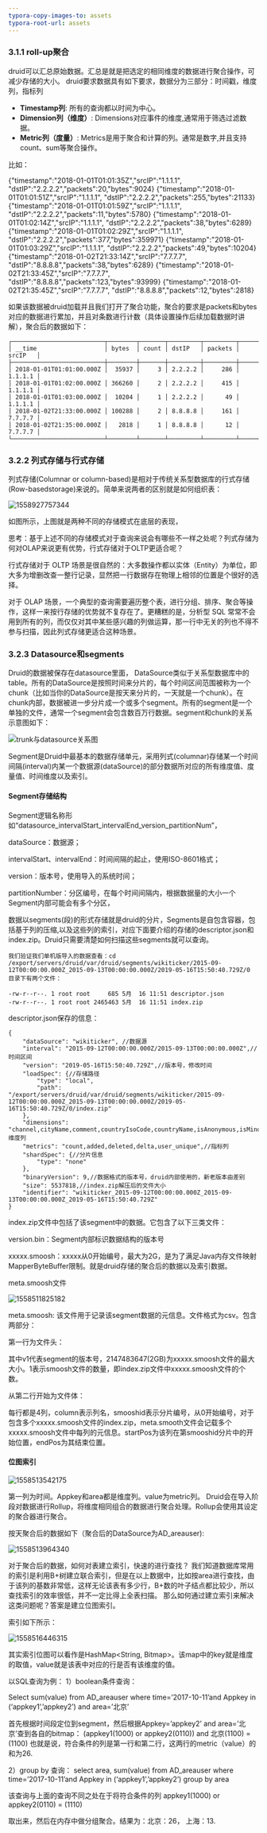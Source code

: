 ```yaml
---
typora-copy-images-to: assets
typora-root-url: assets
---
```


### 3.1.1 roll-up聚合

druid可以汇总原始数据。汇总是就是把选定的相同维度的数据进行聚合操作，可减少存储的大小。 druid要求数据具有如下要求，数据分为三部分：时间戳，维度列，指标列

- **Timestamp列**: 所有的查询都以时间为中心。
- **Dimension列（维度）**: Dimensions对应事件的维度,通常用于筛选过滤数据。
- **Metric列（度量）**: Metrics是用于聚合和计算的列。通常是数字,并且支持count、sum等聚合操作。

比如：

{"timestamp":"2018-01-01T01:01:35Z","srcIP":"1.1.1.1", "dstIP":"2.2.2.2","packets":20,"bytes":9024}
{"timestamp":"2018-01-01T01:01:51Z","srcIP":"1.1.1.1", "dstIP":"2.2.2.2","packets":255,"bytes":21133}
{"timestamp":"2018-01-01T01:01:59Z","srcIP":"1.1.1.1", "dstIP":"2.2.2.2","packets":11,"bytes":5780}
{"timestamp":"2018-01-01T01:02:14Z","srcIP":"1.1.1.1", "dstIP":"2.2.2.2","packets":38,"bytes":6289}
{"timestamp":"2018-01-01T01:02:29Z","srcIP":"1.1.1.1", "dstIP":"2.2.2.2","packets":377,"bytes":359971}
{"timestamp":"2018-01-01T01:03:29Z","srcIP":"1.1.1.1", "dstIP":"2.2.2.2","packets":49,"bytes":10204}
{"timestamp":"2018-01-02T21:33:14Z","srcIP":"7.7.7.7", "dstIP":"8.8.8.8","packets":38,"bytes":6289}
{"timestamp":"2018-01-02T21:33:45Z","srcIP":"7.7.7.7", "dstIP":"8.8.8.8","packets":123,"bytes":93999}
{"timestamp":"2018-01-02T21:35:45Z","srcIP":"7.7.7.7", "dstIP":"8.8.8.8","packets":12,"bytes":2818}

如果该数据被druid加载并且我们打开了聚合功能，聚合的要求是packets和bytes对应的数据进行累加，并且对条数进行计数（具体设置操作后续加载数据时讲解），聚合后的数据如下：

```
┌──────────────────────────┬────────┬───────┬─────────┬─────────┬─────────┐
│ __time                   │ bytes  │ count │ dstIP   │ packets │ srcIP   │
├──────────────────────────┼────────┼───────┼─────────┼─────────┼─────────┤
│ 2018-01-01T01:01:00.000Z │  35937 │     3 │ 2.2.2.2 │     286 │ 1.1.1.1 │
│ 2018-01-01T01:02:00.000Z │ 366260 │     2 │ 2.2.2.2 │     415 │ 1.1.1.1 │
│ 2018-01-01T01:03:00.000Z │  10204 │     1 │ 2.2.2.2 │      49 │ 1.1.1.1 │
│ 2018-01-02T21:33:00.000Z │ 100288 │     2 │ 8.8.8.8 │     161 │ 7.7.7.7 │
│ 2018-01-02T21:35:00.000Z │   2818 │     1 │ 8.8.8.8 │      12 │ 7.7.7.7 │
└──────────────────────────┴────────┴───────┴─────────┴─────────┴─────────┘
```

### 3.2.2 列式存储与行式存储

列式存储(Columnar or column-based)是相对于传统关系型数据库的行式存储(Row-basedstorage)来说的。简单来说两者的区别就是如何组织表：

![1558927757344](https://user-images.githubusercontent.com/75486726/178937621-0647ca7a-ca33-415b-b396-0b0b960e5bb0.png)

如图所示，上图就是两种不同的存储模式在底层的表现，

思考：基于上述不同的存储模式对于查询来说会有哪些不一样之处呢？列式存储为何对OLAP来说更有优势，行式存储对于OLTP更适合呢？

行式存储对于 OLTP 场景是很自然的：大多数操作都以实体（Entity）为单位，即大多为增删改查一整行记录，显然把一行数据存在物理上相邻的位置是个很好的选择。 

对于 OLAP 场景，一个典型的查询需要遍历整个表，进行分组、排序、聚合等操作，这样一来按行存储的优势就不复存在了。更糟糕的是，分析型 SQL 常常不会用到所有的列，而仅仅对其中某些感兴趣的列做运算，那一行中无关的列也不得不参与扫描，因此列式存储更适合这种场景。

### 3.2.3 Datasource和segments

Druid的数据被保存在datasource里面， DataSource类似于关系型数据库中的table。所有的DataSource是按照时间来分片的，每个时间区间范围被称为一个chunk（比如当你的DataSource是按天来分片的，一天就是一个chunk）。在chunk内部，数据被进一步分片成一个或多个segment。所有的segment是一个单独的文件，通常一个segment会包含数百万行数据。segment和chunk的关系示意图如下： 

![trunk与datasource关系图](https://user-images.githubusercontent.com/75486726/178937708-cb71bb1b-b398-4c44-b9d5-08139b8d906e.png)

 Segment是Druid中最基本的数据存储单元，采用列式(columnar)存储某一个时间间隔(interval)内某一个数据源(dataSource)的部分数据所对应的所有维度值、度量值、时间维度以及索引。

#### **Segment存储结构**

Segment逻辑名称形如“datasource_intervalStart_intervalEnd_version_partitionNum”，

dataSource：数据源；

intervalStart、intervalEnd：时间间隔的起止，使用ISO-8601格式；

version：版本号，使用导入的系统时间；

partitionNumber：分区编号，在每个时间间隔内，根据数据量的大小一个Segment内部可能会有多个分区，

数据以segments(段)的形式存储就是druid的分片，Segments是自包含容器，包括基于列的压缩,以及这些列的索引，对应下面要介绍的存储的descriptor.json和index.zip。Druid只需要清楚如何扫描这些segments就可以查询。



```
我们验证我们单机版导入的数据查看：cd /export/servers/druid/var/druid/segments/wikiticker/2015-09-12T00:00:00.000Z_2015-09-13T00:00:00.000Z/2019-05-16T15:50:40.729Z/0
目录下有两个文件：

```

```
-rw-r--r--. 1 root root     685 5月  16 11:51 descriptor.json
-rw-r--r--. 1 root root 2465463 5月  16 11:51 index.zip
```

descriptor.json保存的信息：

```
{
    "dataSource": "wikiticker", //数据源
    "interval": "2015-09-12T00:00:00.000Z/2015-09-13T00:00:00.000Z",//时间区间
    "version": "2019-05-16T15:50:40.729Z",//版本号，修改时间
    "loadSpec": {//存储路径
        "type": "local",
        "path": "/export/servers/druid/var/druid/segments/wikiticker/2015-09-12T00:00:00.000Z_2015-09-13T00:00:00.000Z/2019-05-16T15:50:40.729Z/0/index.zip"
    },
    "dimensions": "channel,cityName,comment,countryIsoCode,countryName,isAnonymous,isMinor,isNew,isRobot,isUnpatrolled,metroCode,namespace,page,regionIsoCode,regionName,user",//维度列
    "metrics": "count,added,deleted,delta,user_unique",//指标列
    "shardSpec": {//分片信息
        "type": "none"
    },
    "binaryVersion": 9,//数据格式的版本号，druid内部使用的，新老版本由差别
    "size": 5537818,//index.zip解压后的文件大小
    "identifier": "wikiticker_2015-09-12T00:00:00.000Z_2015-09-13T00:00:00.000Z_2019-05-16T15:50:40.729Z"
}

```

index.zip文件中包括了该segment中的数据。它包含了以下三类文件：

version.bin：Segment内部标识数据结构的版本号

xxxxx.smoosh：xxxxx从0开始编号，最大为2G，是为了满足Java内存文件映射MapperByteBuffer限制。就是druid存储的聚合后的数据以及索引数据。

meta.smoosh文件

![1558511825182](https://user-images.githubusercontent.com/75486726/178937960-81a43335-5a05-47a2-acc9-2261a66c1c7c.png)

meta.smoosh: 该文件用于记录该segment数据的元信息。文件格式为csv。包含两部分：

第一行为文件头：

其中v1代表segment的版本号，2147483647(2GB)为xxxxx.smoosh文件的最大大小。1表示smoosh文件的数量，即index.zip文件中xxxxx.smoosh文件的个数。

从第二行开始为文件体：

每行都是4列，column表示列名，smooshid表示分片编号，从0开始编号，对于包含多个xxxxx.smoosh文件的index.zip，meta.smooth文件会记载多个xxxxx.smoosh文件中每列的元信息。startPos为该列在第smooshid分片中的开始位置，endPos为其结束位置。

#### 位图索引

![1558513542175](https://user-images.githubusercontent.com/75486726/178938085-ab2cc3e9-1498-46c5-9f76-15aec8d8ac66.png)

第一列为时间。Appkey和area都是维度列。value为metric列。
Druid会在导入阶段对数据进行Rollup，将维度相同组合的数据进行聚合处理。Rollup会使用其设定的聚合器进行聚合。

按天聚合后的数据如下（聚合后的DataSource为AD_areauser):

![1558513964340](https://user-images.githubusercontent.com/75486726/178938167-3993225c-fae8-4787-b4dd-0c973396b2ba.png)

对于聚合后的数据，如何对表建立索引，快速的进行查找？
我们知道数据库常用的索引是利用B+树建立联合索引，但是在以上数据中，比如按area进行查找，由于该列的基数非常低，这样无论该表有多少行，B+数的叶子结点都比较少，所以查找索引的效率很低，并不一定比得上全表扫描。
那么如何通过建立索引来解决这类问题呢？答案是建立位图索引。

索引如下所示：

![1558516446315](https://user-images.githubusercontent.com/75486726/178938243-afa31e8b-59b6-4f92-9b98-5b7be5a28504.png)

其实索引位图可以看作是HashMap<String, Bitmap>。该map中的key就是维度的取值，value就是该表中对应的行是否有该维度的值。

以SQL查询为例：
1）boolean条件查询：

Select sum(value) from AD_areauser where time=’2017-10-11’and Appkey in (‘appkey1’,’appkey2’) and area=’北京’

首先根据时间段定位到segment，然后根据Appkey=’appkey2’ and area=’北京’查到各自的bitmap：
(appkey1(1000) or appkey2(0110)) and 北京(1100) = (1100)
也就是说，符合条件的列是第一行和第二行，这两行的metric（value）的和为26.

2）group by 查询：
select area, sum(value) from AD_areauser where time=’2017-10-11’and Appkey in (‘appkey1’,’appkey2’) group by area

该查询与上面的查询不同之处在于将符合条件的列
appkey1(1000) or appkey2(0110) = (1110)

取出来，然后在内存中做分组聚合。结果为：北京：26， 上海：13.

